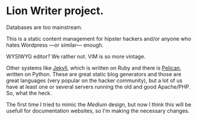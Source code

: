 # Lion Writer project.

Databases are too mainstream.

This is a static content management for hipster hackers and/or anyone who hates Wordpress —or similar— enough.

WYSIWYG editor? We rather not. VIM is so more vintage.

Other systems like [Jekyll](https://github.com/mojombo/jekyll), which is written on Ruby and there is [Pelican](https://github.com/ametaireau/pelican), written on Python. These are great static blog generators and those are great languages (very popular on the hacker community), but a lot of us have at least one or several servers running the old and good Apache/PHP. So, what the heck.

The first time I tried to mimic the *Medium* design, but now I think this will be usefull for documentation websites, so I'm making the necessary changes.
